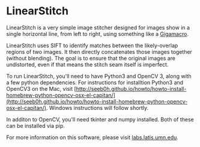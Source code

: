 # LinearStitch #

LinearStitch is a very simple image stitcher designed for images show in a single horizontal line, from left to right, using something like a [Gigamacro](http://www.gigamacro.com).  

LinearStitch uses SIFT to identify matches between the likely-overlap regions of two images.  It then directly concatenates those images together (without blending).  The goal is to ensure that the original images are undistorted, even if that means the stitch seam itself is imperfect.

To run LinearStitch, you'll need to have Python3 and OpenCV 3, along with a few python dependencies.  For instructions for installtion Python3 and OpenCV3 on the Mac, visit [http://seeb0h.github.io/howto/howto-install-homebrew-python-opencv-osx-el-capitan/](http://seeb0h.github.io/howto/howto-install-homebrew-python-opencv-osx-el-capitan/).  Windows instructions will follow shortly.

In additon to OpenCV, you'll need tkinter and numpy installed.  Both of these can be installed via pip.

For more information on this software, please visit [labs.latis.umn.edu](http://labs.latis.umn.edu).